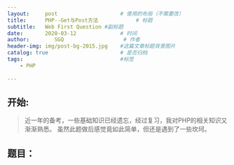 ```yaml
---
layout:     post                    # 使用的布局（不需要改）
title:      PHP--Get与Post方法            # 标题 
subtitle:   Web First Question #副标题
date:       2020-03-12              # 时间
author:        SGQ                   # 作者
header-img: img/post-bg-2015.jpg    #这篇文章标题背景图片
catalog: true                       # 是否归档
tags:                               #标签
    - PHP  
    
---
```


## 开始:
> 近一年的备考，一些基础知识已经遗忘，经过复习，我对PHP的相关知识又渐渐熟悉。
虽然此题做后感觉竟如此简单，但还是遇到了一些坎坷。
## 题目：
>
